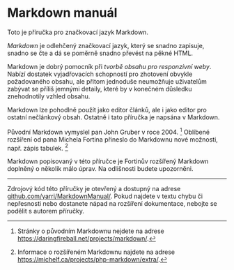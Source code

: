 Markdown manuál
===============

Toto je příručka pro značkovací jazyk Markdown.

_Markdown_ je odlehčený značkovací jazyk, který se snadno zapisuje, snadno se čte a dá se poměrně snadno převést na pěkné HTML.

Markdown je dobrý pomocník při _tvorbě obsahu pro responzivní weby_. Nabízí dostatek vyjadřovacích schopností pro zhotovení obvykle požadovaného obsahu, ale přitom jednoduše neumožňuje uživatelům zabývat se příliš jemnými detaily, které by v konečném důsledku znehodnotily vzhled obsahu.

Markdown lze pohodlně použít jako editor článků, ale i jako editor pro ostatní nečlánkový obsah. Ostatně i tato příručka je napsána v Markdown.

Původní Markdown vymyslel pan John Gruber v roce 2004. [^1] Oblíbené rozšíření od pana Michela Fortina přineslo do Markdownu nové možnosti, např. zápis tabulek. [^2]

Markdown popisovaný v této příručce je Fortinův rozšířený Markdown doplněný o několik málo úprav. Na odlišnosti budete upozorněni.

_____

Zdrojový kód této příručky je otevřený a dostupný na adrese [github.com/yarri/MarkdownManual/](https://github.com/yarri/MarkdownManual/). Pokud najdete v textu chybu či nepřesnosti nebo dostanete nápad na rozšíření dokumentace, nebojte se podělit s autorem příručky.

[^1]: Stránky o původním Markdownu nejdete na adrese https://daringfireball.net/projects/markdown/.
[^2]: Informace o rozšířeném Markdownu najdete na adrese https://michelf.ca/projects/php-markdown/extra/.

